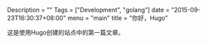 Description = ""
Tags = ["Development", "golang"]
date = "2015-09-23T16:30:37+08:00"
menu = "main"
title = "你好，Hugo"

这是使用Hugo创建的站点中的第一篇文章。